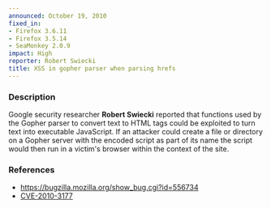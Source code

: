 ```yaml
---
announced: October 19, 2010
fixed_in:
- Firefox 3.6.11
- Firefox 3.5.14
- SeaMonkey 2.0.9
impact: High
reporter: Robert Swiecki
title: XSS in gopher parser when parsing hrefs
---
```


<h3>Description</h3>

<p>Google security researcher <strong>Robert Swiecki</strong> reported
that functions used by the Gopher parser to convert text to HTML tags
could be exploited to turn text into executable JavaScript.  If an
attacker could create a file or directory on a Gopher server with the
encoded script as part of its name the script would then run in a
victim's browser within the context of the site.</p>

<h3>References</h3>

<ul>
  <li><a href="https://bugzilla.mozilla.org/show_bug.cgi?id=556734">https://bugzilla.mozilla.org/show_bug.cgi?id=556734</a></li>
  <li><a class="ex-ref" href="http://cve.mitre.org/cgi-bin/cvename.cgi?name=CVE-2010-3177">CVE-2010-3177</a></li>
</ul>




